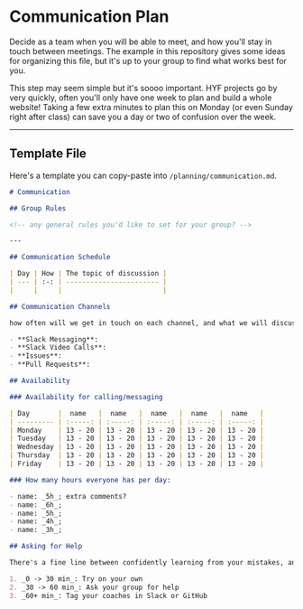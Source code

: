 # Communication Plan

Decide as a team when you will be able to meet, and how you'll stay in touch between meetings. The example in this repository gives some ideas for organizing this file, but it's up to your group to find what works best for you.

This step may seem simple but it's soooo important. HYF projects go by very quickly, often you'll only have one week to plan and build a whole website! Taking a few extra minutes to plan this on Monday (or even Sunday right after class) can save you a day or two of confusion over the week.

---

## Template File

Here's a template you can copy-paste into `/planning/communication.md`.

```markdown
# Communication

## Group Rules

<!-- any general rules you'd like to set for your group? -->

---

## Communication Schedule

| Day | How | The topic of discussion |
| --- | :-: | ----------------------- |
|     |     |                         |

## Communication Channels

how often will we get in touch on each channel, and what we will discuss there:

- **Slack Messaging**:
- **Slack Video Calls**:
- **Issues**:
- **Pull Requests**:

## Availability

### Availability for calling/messaging

| Day       |  name   |  name   |  name   |  name   |  name   |
| --------- | :-----: | :-----: | :-----: | :-----: | :-----: |
| Monday    | 13 - 20 | 13 - 20 | 13 - 20 | 13 - 20 | 13 - 20 |
| Tuesday   | 13 - 20 | 13 - 20 | 13 - 20 | 13 - 20 | 13 - 20 |
| Wednesday | 13 - 20 | 13 - 20 | 13 - 20 | 13 - 20 | 13 - 20 |
| Thursday  | 13 - 20 | 13 - 20 | 13 - 20 | 13 - 20 | 13 - 20 |
| Friday    | 13 - 20 | 13 - 20 | 13 - 20 | 13 - 20 | 13 - 20 |

### How many hours everyone has per day:

- name: _5h_; extra comments?
- name: _6h_;
- name: _5h_;
- name: _4h_;
- name: _3h_;

## Asking for Help

There's a fine line between confidently learning from your mistakes, and stubbornly getting no where. Here is a general guide for when to ask for help based on how long you've been stuck on the same problem:

1. _0 -> 30 min_: Try on your own
2. _30 -> 60 min_: Ask your group for help
3. _60+ min_: Tag your coaches in Slack or GitHub
```
